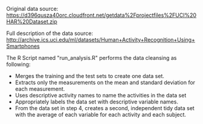 Original data source: https://d396qusza40orc.cloudfront.net/getdata%2Fprojectfiles%2FUCI%20HAR%20Dataset.zip

Full description of the data source: http://archive.ics.uci.edu/ml/datasets/Human+Activity+Recognition+Using+Smartphones 

The R Script named "run_analysis.R" performs the data cleansing as following:
* Merges the training and the test sets to create one data set.
* Extracts only the measurements on the mean and standard deviation for each measurement. 
* Uses descriptive activity names to name the activities in the data set
* Appropriately labels the data set with descriptive variable names. 
* From the data set in step 4, creates a second, independent tidy data set with the average of each variable for each activity and each subject.
